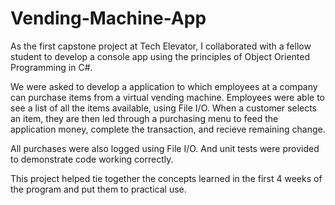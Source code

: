 # Vending-Machine-App

As the first capstone project at Tech Elevator, I collaborated with a fellow student to develop a console app using the principles of Object Oriented Programming in C#. 

We were asked to develop a application to which employees at a company can purchase items from a virtual vending machine. Employees were able to see a list of all the items available, using File I/O. When a customer selects an item, they are then led through a purchasing menu to feed the application money, complete the transaction, and recieve remaining change.

All purchases were also logged using File I/O. And unit tests were provided to demonstrate code working correctly.

This project helped tie together the concepts learned in the first 4 weeks of the program and put them to practical use. 